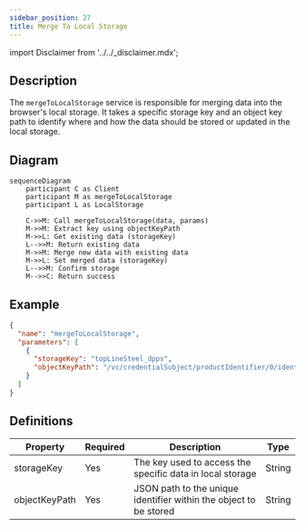 ```yaml
---
sidebar_position: 27
title: Merge To Local Storage
---
```


import Disclaimer from '../../_disclaimer.mdx';

<Disclaimer />

## Description

The `mergeToLocalStorage` service is responsible for merging data into the browser's local storage. It takes a specific storage key and an object key path to identify where and how the data should be stored or updated in the local storage.

## Diagram

```mermaid
sequenceDiagram
    participant C as Client
    participant M as mergeToLocalStorage
    participant L as LocalStorage

    C->>M: Call mergeToLocalStorage(data, params)
    M->>M: Extract key using objectKeyPath
    M->>L: Get existing data (storageKey)
    L-->>M: Return existing data
    M->>M: Merge new data with existing data
    M->>L: Set merged data (storageKey)
    L-->>M: Confirm storage
    M-->>C: Return success
```

## Example

```json
{
  "name": "mergeToLocalStorage",
  "parameters": [
    {
      "storageKey": "topLineSteel_dpps",
      "objectKeyPath": "/vc/credentialSubject/productIdentifier/0/identifierValue"
    }
  ]
}
```

## Definitions
<!-- Why not the same attributes as /docs/mock-apps/common/local-storage -->
| Property | Required | Description | Type |
|----------|----------|-------------|------|
| storageKey | Yes | The key used to access the specific data in local storage | String |
| objectKeyPath | Yes | JSON path to the unique identifier within the object to be stored | String |